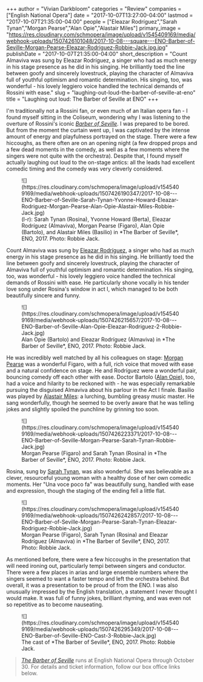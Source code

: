 +++
author = "Vivian Darkbloom"
categories = "Review"
companies = ["English National Opera"]
date = "2017-10-07T13:27:00-04:00"
lastmod = "2017-10-07T21:35:00-04:00"
people = ["Eleazar Rodríguez","Sarah Tynan","Morgan Pearse","Alan Opie","Alastair Miles"]
primary_image = "https://res.cloudinary.com/schmopera/image/upload/v1545409169/media/webhook-uploads/1507426101048/2017-10-08---square---ENO-Barber-of-Seville-Morgan-Pearse-Eleazar-Rodriguez-Robbie-Jack.jpg.jpg"
publishDate = "2017-10-07T21:35:00-04:00"
short_description = "Count Almaviva was sung by Eleazar Rodríguez, a singer who had as much energy in his stage presence as he did in his singing. He brilliantly toed the line between goofy and sincerely lovestruck, playing the character of Almaviva full of youthful optimism and romantic determination. His singing, too, was wonderful - his lovely leggiero voice handled the technical demands of Rossini with ease."
slug = "laughing-out-loud-the-barber-of-seville-at-eno"
title = "Laughing out loud: The Barber of Seville at ENO"
+++

I'm traditionally not a Rossini fan, or even much of an Italian opera fan - I found myself sitting in the Coliseum, wondering why I was listening to the overture of Rossini's iconic [*Barber of Seville*](https://www.eno.org/whats-on/the-barber-of-seville/). I was prepared to be bored. But from the moment the curtain went up, I was captivated by the intense amount of energy and playfulness portrayed on the stage. There were a few hiccoughs, as there often are on an opening night (a few dropped props and a few dead moments in the comedy, as well as a few moments where the singers were not quite with the orchestra). Despite that, I found myself actually laughing out loud to the on-stage antics: all the leads had excellent comedic timing and the comedy was very cleverly considered. 

<figure data-type="image">
![](https://res.cloudinary.com/schmopera/image/upload/v1545409169/media/webhook-uploads/1507426190347/2017-10-08---ENO-Barber-of-Seville-Sarah-Tynan-Yvonne-Howard-Eleazar-Rodriguez-Morgan-Pearse-Alan-Opie-Alastair-Miles-Robbie-Jack.jpg)
<figcaption>(l-r): Sarah Tynan (Rosina), Yvonne Howard (Berta), Eleazar Rodríguez (Almaviva), Morgan Pearse (Figaro), Alan Opie (Bartolo), and Alastair Miles (Basilio) in *The Barber of Seville*, ENO, 2017. Photo: Robbie Jack.</figcaption>
</figure>

Count Almaviva was sung by [Eleazar Rodríguez](/scene/people/eleazar-rodriguez/), a singer who had as much energy in his stage presence as he did in his singing. He brilliantly toed the line between goofy and sincerely lovestruck, playing the character of Almaviva full of youthful optimism and romantic determination. His singing, too, was wonderful - his lovely leggiero voice handled the technical demands of Rossini with ease. He particularly shone vocally in his tender love song under Rosina's window in act I, which managed to be both beautifully sincere and funny.

<figure data-type="image">
![](https://res.cloudinary.com/schmopera/image/upload/v1545409169/media/webhook-uploads/1507426215657/2017-10-08---ENO-Barber-of-Seville-Alan-Opie-Eleazar-Rodriguez-2-Robbie-Jack.jpg)
<figcaption>Alan Opie (Bartolo) and Eleazar Rodríguez (Almaviva) in *The Barber of Seville*, ENO, 2017. Photo: Robbie Jack.</figcaption>
</figure>

He was incredibly well matched by all his colleagues on stage: [Morgan Pearse](/scene/people/morgan-pearse/) was a wonderful Figaro, with a full, rich voice that moved with ease and a natural confidence on stage. He and Rodríguez were a wonderful pair, bouncing comedy off each other with ease. Doctor Bartolo ([Alan Opie](/scene/people/alan-opie/)), too, had a voice and hilarity to be reckoned with - he was especially remarkable pursuing the disguised Almaviva about his parlour in the Act I finale. Basilio was played by [Alastair Miles](/scene/people/alastair-miles/): a lurching, bumbling greasy music master. He sang wonderfully, though he seemed to be overly aware that he was telling jokes and slightly spoiled the punchline by grinning too soon. 

<figure data-type="image">
![](https://res.cloudinary.com/schmopera/image/upload/v1545409169/media/webhook-uploads/1507426223371/2017-10-08---ENO-Barber-of-Seville-Morgan-Pearse-Sarah-Tynan-Robbie-Jack.jpg)
<figcaption>Morgan Pearse (Figaro) and Sarah Tynan (Rosina) in *The Barber of Seville*, ENO, 2017. Photo: Robbie Jack.</figcaption>
</figure>

Rosina, sung by [Sarah Tynan](/scene/people/sarah-tynan/), was also wonderful. She was believable as a clever, resourceful young woman with a healthy dose of her own comedic moments. Her "Una voce poco fa" was beautifully sung, handled with ease and expression, though the staging of the ending fell a little flat. 

<figure data-type="image">
![](https://res.cloudinary.com/schmopera/image/upload/v1545409169/media/webhook-uploads/1507426242857/2017-10-08---ENO-Barber-of-Seville-Morgan-Pearse-Sarah-Tynan-Eleazar-Rodriguez-Robbie-Jack.jpg)
<figcaption>Morgan Pearse (Figaro), Sarah Tynan (Rosina) and Eleazar Rodríguez (Almaviva) in *The Barber of Seville*, ENO, 2017. Photo: Robbie Jack.</figcaption>
</figure>

As mentioned before, there were a few hiccoughs in the presentation that will need ironing out, particularly tempi between singers and conductor. There were a few places in arias and large ensemble numbers where the singers seemed to want a faster tempo and left the orchestra behind. But overall, it was a presentation to be proud of from the ENO. I was also unusually impressed by the English translation, a statement I never thought I would make. It was full of funny jokes, brilliant rhyming, and was even not so repetitive as to become nauseating.

<figure data-type="image">
![](https://res.cloudinary.com/schmopera/image/upload/v1545409169/media/webhook-uploads/1507426295349/2017-10-08---ENO-Barber-of-Seville-ENO-Cast-3-Robbie-Jack.jpg)
<figcaption>The cast of *The Barber of Seville*, ENO, 2017. Photo: Robbie Jack.</figcaption>
</figure>

>[*The Barber of Seville*](https://www.eno.org/whats-on/the-barber-of-seville/) runs at English National Opera through October 30. For details and ticket information, follow our box office links below.
